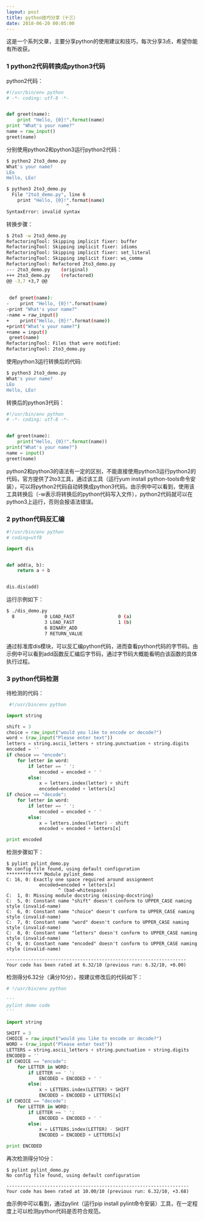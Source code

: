```yaml
---
layout: post
title: python技巧分享（十三）
date: 2018-06-20 00:05:00
---
```


这是一个系列文章，主要分享python的使用建议和技巧，每次分享3点，希望你能有所收获。

### 1 python2代码转换成python3代码

python2代码：

```python
#!/usr/bin/env python
# -*- coding: utf-8 -*-


def greet(name):
    print "Hello, {0}!".format(name)
print "What's your name?"
name = raw_input()
greet(name)
```

分别使用python2和python3运行python2代码：

```bash
$ python2 2to3_demo.py
What's your name?
LEo
Hello, LEo!
```

```bash
$ python3 2to3_demo.py
  File "2to3_demo.py", line 6
    print "Hello, {0}!".format(name)
                      ^
SyntaxError: invalid syntax
```

转换步骤：

```bash
$ 2to3 -w 2to3_demo.py
RefactoringTool: Skipping implicit fixer: buffer
RefactoringTool: Skipping implicit fixer: idioms
RefactoringTool: Skipping implicit fixer: set_literal
RefactoringTool: Skipping implicit fixer: ws_comma
RefactoringTool: Refactored 2to3_demo.py
--- 2to3_demo.py    (original)
+++ 2to3_demo.py    (refactored)
@@ -3,7 +3,7 @@
 
 
 def greet(name):
-    print "Hello, {0}!".format(name)
-print "What's your name?"
-name = raw_input()
+    print("Hello, {0}!".format(name))
+print("What's your name?")
+name = input()
 greet(name)
RefactoringTool: Files that were modified:
RefactoringTool: 2to3_demo.py
```

使用python3运行转换后的代码:

```bash
$ python3 2to3_demo.py
What's your name?
LEo
Hello, LEo!
```

转换后的python3代码：

```python
#!/usr/bin/env python
# -*- coding: utf-8 -*-


def greet(name):
    print("Hello, {0}!".format(name))
print("What's your name?")
name = input()
greet(name)
```

python2和python3的语法有一定的区别，不能直接使用python3运行python2的代码，官方提供了2to3工具，通过该工具（运行yum install python-tools命令安装），可以将python2代码自动转换成python3代码。由示例中可以看到，使用该工具转换后（-w表示将转换后的python代码写入文件），python2代码就可以在python3上运行，否则会报语法错误。

### 2 python代码反汇编

```python
#!/usr/bin/env python
# coding=utf8

import dis


def add(a, b):
    return a + b


dis.dis(add)
```

运行示例如下：

```bash
$ ./dis_demo.py 
  8           0 LOAD_FAST                0 (a)
              3 LOAD_FAST                1 (b)
              6 BINARY_ADD          
              7 RETURN_VALUE        
```

通过标准库dis模块，可以反汇编python代码，进而查看python代码的字节码。由示例中可以看到add函数反汇编后字节码，通过字节码大概能看明白该函数的具体执行过程。

### 3 python代码检测

待检测的代码：

```python
 #!/usr/bin/env python

import string

shift = 3
choice = raw_input("would you like to encode or decode?")
word = (raw_input("Please enter text"))
letters = string.ascii_letters + string.punctuation + string.digits
encoded = ''
if choice == "encode":
    for letter in word:
        if letter == ' ':
            encoded = encoded + ' '
        else:
            x = letters.index(letter) + shift
            encoded=encoded + letters[x]
if choice == "decode":
    for letter in word:
        if letter == ' ':
            encoded = encoded + ' '
        else:
            x = letters.index(letter) - shift
            encoded = encoded + letters[x]

print encoded
```

检测步骤如下：

```
$ pylint pylint_demo.py 
No config file found, using default configuration
************* Module pylint_demo
C: 16, 0: Exactly one space required around assignment
            encoded=encoded + letters[x]
                   ^ (bad-whitespace)
C:  1, 0: Missing module docstring (missing-docstring)
C:  5, 0: Constant name "shift" doesn't conform to UPPER_CASE naming style (invalid-name)
C:  6, 0: Constant name "choice" doesn't conform to UPPER_CASE naming style (invalid-name)
C:  7, 0: Constant name "word" doesn't conform to UPPER_CASE naming style (invalid-name)
C:  8, 0: Constant name "letters" doesn't conform to UPPER_CASE naming style (invalid-name)
C:  9, 0: Constant name "encoded" doesn't conform to UPPER_CASE naming style (invalid-name)

------------------------------------------------------------------
Your code has been rated at 6.32/10 (previous run: 6.32/10, +0.00)
```

检测得分6.32分（满分10分），按建议修改后的代码如下：

```python
# !/usr/bin/env python

'''
pylint demo code
'''

import string

SHIFT = 3
CHOICE = raw_input("would you like to encode or decode?")
WORD = (raw_input("Please enter text"))
LETTERS = string.ascii_letters + string.punctuation + string.digits
ENCODED = ''
if CHOICE == "encode":
    for LETTER in WORD:
        if LETTER == ' ':
            ENCODED = ENCODED + ' '
        else:
            x = LETTERS.index(LETTER) + SHIFT
            ENCODED = ENCODED + LETTERS[x]
if CHOICE == "decode":
    for LETTER in WORD:
        if LETTER == ' ':
            ENCODED = ENCODED + ' '
        else:
            x = LETTERS.index(LETTER) - SHIFT
            ENCODED = ENCODED + LETTERS[x]

print ENCODED
```

再次检测得分10分：

```
$ pylint pylint_demo.py 
No config file found, using default configuration

-------------------------------------------------------------------
Your code has been rated at 10.00/10 (previous run: 6.32/10, +3.68)
```

由示例中可以看到，通过pylint（运行pip install pylint命令安装）工具，在一定程度上可以检测python代码是否符合规范。
